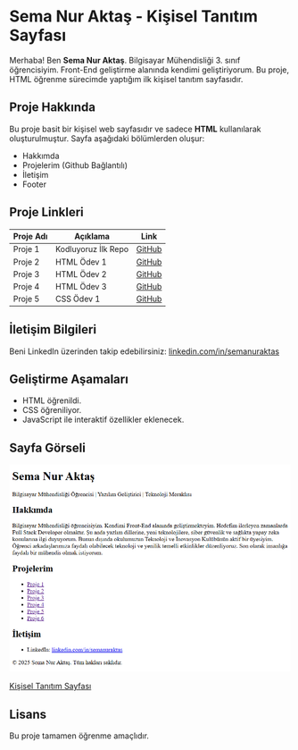 # Sema Nur Aktaş - Kişisel Tanıtım Sayfası 

Merhaba! Ben **Sema Nur Aktaş**. Bilgisayar Mühendisliği 3. sınıf öğrencisiyim. Front-End geliştirme alanında kendimi geliştiriyorum. Bu proje, HTML öğrenme sürecimde yaptığım ilk kişisel tanıtım sayfasıdır.

## Proje Hakkında

Bu proje basit bir kişisel web sayfasıdır ve sadece **HTML** kullanılarak oluşturulmuştur. Sayfa aşağıdaki bölümlerden oluşur:

- Hakkımda
- Projelerim (Github Bağlantılı)
- İletişim
- Footer

## Proje Linkleri

| Proje Adı | Açıklama | Link |
|----------|----------|------|
| Proje 1 | Kodluyoruz İlk Repo | [GitHub](https://github.com/semanurakts/kodluyoruzilkrepo.git) |
| Proje 2 | HTML Ödev 1 | [GitHub](https://github.com/semanurakts/HTMLOdev1.git) |
| Proje 3 | HTML Ödev 2 | [GitHub](https://github.com/semanurakts/HTMLOdev2.git) |
| Proje 4 | HTML Ödev 3 | [GitHub](https://github.com/semanurakts/HTMLOdev3.git) |
| Proje 5 | CSS Ödev 1 | [GitHub](https://github.com/semanurakts/CSSOdev1.git) |

## İletişim Bilgileri

Beni LinkedIn üzerinden takip edebilirsiniz: [linkedin.com/in/semanuraktas](https://www.linkedin.com/in/semanuraktas/)

## Geliştirme Aşamaları

- HTML öğrenildi.
- CSS öğreniliyor.
- JavaScript ile interaktif özellikler eklenecek.

## Sayfa Görseli

![Kişisel Web Sayfam Görseli](KişiselTanıtımSayfası.png)

[Kişisel Tanıtım Sayfası](https://semanurakts.github.io/KisiselTanitimSayfasi/KişiselTanıtımSayfası.html)

## Lisans

Bu proje tamamen öğrenme amaçlıdır.
